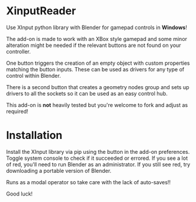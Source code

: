 # XinputReader
Use XInput python library with Blender for gamepad controls in **Windows**!

The add-on is made to work with an XBox style gamepad and some minor alteration might be needed if the relevant buttons are not found on your controller.

One button triggers the creation of an empty object with custom properties matching the button inputs. These can be used as drivers for any type of control within Blender.

There is a second button that creates a geometry nodes group and sets up drivers to all the sockets so it can be used as an easy control hub.

This add-on is **not** heavily tested but you're welcome to fork and adjust as required!

# Installation

Install the XInput library via pip using the button in the add-on preferences.
Toggle system console to check if it succeeded or errored. If you see a lot of red, you'll need to run Blender as an administrator.
If you still see red, try downloading a portable version of Blender.

Runs as a modal operator so take care with the lack of auto-saves!!

Good luck!